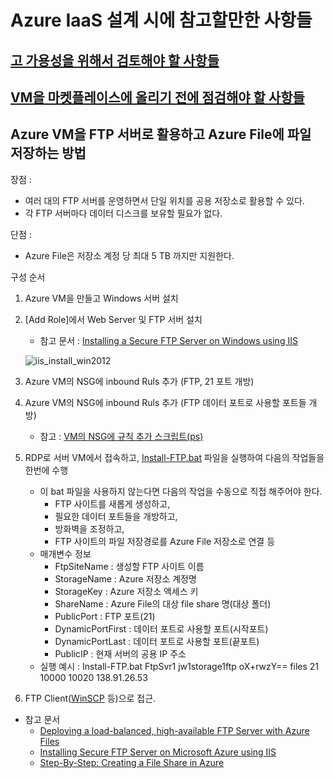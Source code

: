 # Azure IaaS 설계 시에 참고할만한 사항들

## [고 가용성을 위해서 검토해야 할 사항들](/HighAvailibity/)
## [VM을 마켓플레이스에 올리기 전에 점검해야 할 사항들](/Marketplace/)

## Azure VM을 FTP 서버로 활용하고 Azure File에 파일 저장하는 방법
장점 : 
- 여러 대의 FTP 서버를 운영하면서 단일 위치를 공용 저장소로 활용할 수 있다.
- 각 FTP 서버마다 데이터 디스크를 보유할 필요가 없다.

단점 : 
- Azure File은 저장소 계정 당 최대 5 TB 까지만 지원한다. 

구성 순서
1. Azure VM을 만들고 Windows 서버 설치
2. [Add Role]에서 Web Server 및 FTP 서버 설치
    - 참고 문서 : [Installing a Secure FTP Server on Windows using IIS](https://winscp.net/eng/docs/guide_windows_ftps_server)
    
    ![iis_install_win2012](https://github.com/taeyo/AzureIaaS/blob/master/images/iis_install_win2012.png)
3. Azure VM의 NSG에 inbound Ruls 추가 (FTP, 21 포트 개방)
4. Azure VM의 NSG에 inbound Ruls 추가 (FTP 데이터 포트로 사용할 포트들 개방) 
    - 참고 : [VM의 NSG에 규칙 추가 스크립트(ps)](https://github.com/taeyo/TaeyoAzurePowerShell/blob/master/VM%EC%9D%98%20NSG%EC%97%90%20%EA%B7%9C%EC%B9%99%20%EC%B6%94%EA%B0%80%ED%95%98%EA%B8%B0.ps1)
5. RDP로 서버 VM에서 접속하고, [Install-FTP.bat](https://github.com/taeyo/AzureIaaS/blob/master/FTP/Install-FTP.bat) 파일을 실행하여 다음의 작업들을 한번에 수행
    - 이 bat 파일을 사용하지 않는다면 다음의 작업을 수동으로 직접 해주어야 한다.
        - FTP 사이트를 새롭게 생성하고, 
        - 필요한 데이터 포트들을 개방하고, 
        - 방화벽을 조정하고, 
        - FTP 사이트의 파일 저장경로를 Azure File 저장소로 연결 등
    - 매개변수 정보
        - FtpSiteName : 생성할 FTP 사이트 이름
        - StorageName :  Azure 저장소 계정명
        - StorageKey : Azure 저장소 액세스 키
        - ShareName : Azure File의 대상 file share 명(대상 폴더)
        - PublicPort : FTP 포트(21)
        - DynamicPortFirst : 데이터 포트로 사용할 포트(시작포트)
        - DynamicPortLast : 데이터 포트로 사용할 포트(끝포트)
        - PublicIP : 현재 서버의 공용 IP 주소
    - 실행 예시 : Install-FTP.bat FtpSvr1 jw1storage1ftp oX+rwzY== files 21 10000 10020 138.91.26.53
6. FTP Client([WinSCP](https://winscp.net/eng/docs/lang:ko) 등)으로 접근.
    
- 참고 문서
    - [Deploying a load-balanced, high-available FTP Server with Azure Files](http://fabriccontroller.net/deploying-a-load-balanced-high-available-ftp-server-with-azure-files/)  
    - [Installing Secure FTP Server on Microsoft Azure using IIS](https://winscp.net/eng/docs/guide_azure_ftps_server)    
    - [Step-By-Step: Creating a File Share in Azure](https://blogs.technet.microsoft.com/canitpro/2014/09/22/step-by-step-creating-a-file-share-in-azure/)    


